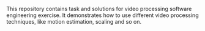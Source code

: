 This repository contains task and solutions for video processing software engineering exercise. It demonstrates how to use different video processing techniques, like motion estimation, scaling and so on.
